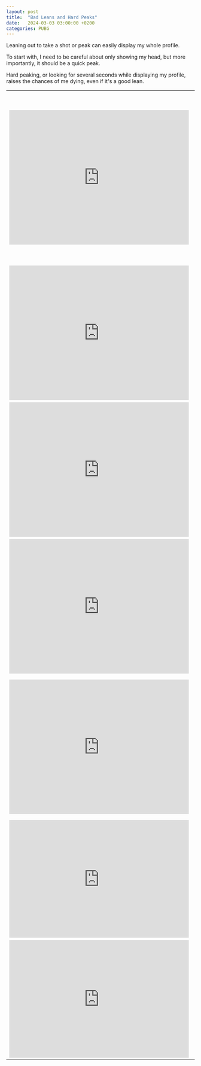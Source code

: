 ```yaml
---
layout: post
title:  "Bad Leans and Hard Peaks"
date:   2024-03-03 03:00:00 +0200
categories: PUBG
---
```


Leaning out to take a shot or peak can easily display my whole profile. 

To start with, I need to be careful about only showing my head, but more importantly, it should be a quick peak. 

Hard peaking, or looking for several seconds while displaying my profile, raises the chances of me dying, even if 
it's a good lean. 

<table style="width: 100%; border: none;" cellspacing="0" cellpadding="0" border="0">
  <tr><td>
<iframe src="https://player.vimeo.com/video/922884295?badge=0&amp;autopause=0&amp;player_id=0&amp;app_id=58479" 
width="480" height="360" frameborder="0" title="video"></iframe>
    </td><td valign="top">
Notice how they are dynamic and constantly changing position, instead of statically firing from the top of the rock. 
<br/><br/>
Of course, he already had a very good position with regards to us, but that's a different lesson. 
    </td></tr>
  <tr><td>
<iframe src="https://player.vimeo.com/video/922884328?badge=0&amp;autopause=0&amp;player_id=0&amp;app_id=58479" 
width="480" height="360" frameborder="0" title="video"></iframe>
    </td><td valign="top">
Perhaps the best example of a bad lean. 
<br/><br/>
Note his patience and the 2-3 seconds that he takes between peeking out. In those 2-3 seconds, he can just barely see the crate. 
    </td></tr>
  <tr><td>
<iframe src="https://player.vimeo.com/video/922884344?badge=0&amp;autopause=0&amp;player_id=0&amp;app_id=58479" 
width="480" height="360" frameborder="0" title="video"></iframe>
    </td><td valign="top">
Another bad lean -- and hard peak -- that I literally hold for roughly 8 seconds, including the 4-5 when they're 
healing. 
      </td></tr>
    <tr><td>
<iframe src="https://player.vimeo.com/video/922884359?badge=0&amp;autopause=0&amp;player_id=0&amp;app_id=58479" 
width="480" height="360" frameborder="0" title="video"></iframe>
    </td><td valign="top">
Again, a lean in which I expose my whole body. 
<br/><br/>
Notice how he resets the engagement between players by retreating to cover. 
  </td></tr>
    <tr><td>
<iframe src="https://player.vimeo.com/video/922884270?badge=0&amp;autopause=0&amp;player_id=0&amp;app_id=58479" 
width="480" height="360" frameborder="0" title="video"></iframe>
    </td><td valign="top">
I was spotted here only by accident because of my bad lean -- and hard peak. 
<br/><br/>
In my defense, I was trying to throw a grenade. But again, there's no reason to lean while waiting.
  </td></tr>
    <tr><td>
<iframe src="https://player.vimeo.com/video/922886679?badge=0&amp;autopause=0&amp;player_id=0&amp;app_id=58479" 
width="480" height="315" frameborder="0" title="video"></iframe>
    </td><td valign="top">
I could have used my third-person perspective (TPP) to see him coming and then take him out, given he was in the open. 
<br/><br/>
But it was a bad lean.
  </td></tr>
    <tr><td>
<iframe src="https://player.vimeo.com/video/922886618?badge=0&amp;autopause=0&amp;player_id=0&amp;app_id=58479" 
width="480" height="315" frameborder="0" title="video"></iframe>
    </td><td valign="top">
Here, I should have known better than to even take a peak. 
<br/><br/>
One or two smokes would have done wonders. 
  </td></tr>
</table>



